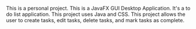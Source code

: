 This is a personal project.
This is a JavaFX GUI Desktop Application.
It's a to do list application. This project uses Java and CSS.
This project allows the user to create tasks, edit tasks, delete tasks, and mark tasks as complete.
